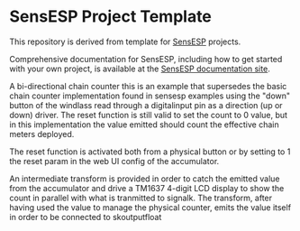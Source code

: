 # SensESP Project Template

This repository is derived from  template for [SensESP](https://github.com/SignalK/SensESP/) projects.

Comprehensive documentation for SensESP, including how to get started with your own project, is available at the [SensESP documentation site](https://signalk.org/SensESP/).


 A bi-directional chain counter
 this is an example that supersedes the basic chain counter implementation found in sensesp examples using the "down" button of the windlass read through a digitalinput pin as a direction (up or down) driver. The  reset function is still valid to set the count to 0 value, but in this implementation the value emitted should count the effective chain meters deployed.

 The reset function is activated both from a physical button or by setting to 1 the reset param in the web UI config of the accumulator.
 
 An intermediate transform is provided in order to catch the emitted value from the accumulator and drive a TM1637 4-digit LCD display to show the count in parallel with what is tranmitted to signalk. The transform, after having used the value to manage the physical counter, emits the value itself in order to be connected to skoutputfloat